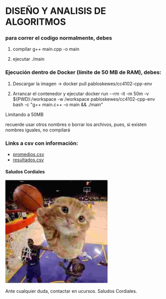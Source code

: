 # DISEÑO Y ANALISIS DE ALGORITMOS

### para correr el codigo normalmente, debes
1) compilar g++ main.cpp -o main

2) ejecutar ./main


### Ejecución dentro de Docker (límite de 50 MB de RAM), debes:

1) Descargar la imagen -> docker pull pabloskewes/cc4102-cpp-env


2) Arrancar el contenedor y ejecutar 
docker run --rm -it -m 50m -v ${PWD}:/workspace -w /workspace pabloskewes/cc4102-cpp-env bash -c "g++ main.c++ -o main && ./main"

Limitando a 50MB 

recuerde usar otros nombres o borrar los archivos, pues, si existen nombres iguales, no compilará


### Links a csv con información:

- [promedios.csv](promedios.csv)
- [resultados.csv](resultados.csv)

#### Saludos Cordiales
![Gato](images/gatopro.webp)

Ante cualquier duda, contactar en ucursos.
Saludos Cordiales.

